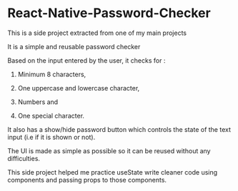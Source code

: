 # React-Native-Password-Checker
This is a side project extracted from one of my main projects

It is a simple and reusable password checker

Based on the input entered by the user, it checks for :

1. Minimum 8 characters,

1. One uppercase and lowercase character,

1. Numbers and

1. One special character.

It also has a show/hide password button which controls the state of the text input (i.e if it is shown or not).

The UI is made as simple as possible so it can be reused without any difficulties.

This side project helped me practice useState write cleaner code using components and passing props to those components.

